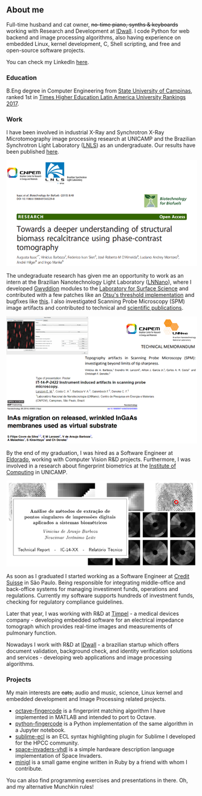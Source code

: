 ## About me

Full-time husband and cat owner, ~~no-time piano, synths & keyboards~~ working with Research and Development at [IDwall](http://www.idwall.co). I code Python for web backend and image processing algorithms, also having experience on embedded Linux, kernel development, C, Shell scripting, and free and open-source software projects.

You can check my LinkedIn [here](https://www.linkedin.com/in/barboza/en).

### Education

B.Eng degree in Computer Engineering from [State University of Campinas](http://www.unicamp.br/unicamp/english), ranked 1st in [Times Higher Education Latin America University Rankings 2017](https://www.timeshighereducation.com/world-university-rankings/2017/latin-america-university-rankings).

### Work

I have been involved in industrial X-Ray and Synchrotron X-Ray Microtomography image processing research at UNICAMP and the Brazilian Synchrotron Light Laboratory ([LNLS](http://www.lnls.cnpem.br)) as an undergraduate. Our results have been published [here](https://doi.org/10.1186/s13068-015-0229-8).

![LNLS publications](https://github.com/vbarboza/vbarboza.github.com/blob/master/img/lnls.png?raw=true)

The undegraduate research has given me an opportunity to work as an intern at the Brazilian Nanotechnology Light Laboratory ([LNNano](http://lnnano.cnpem.br)), where I developed [Gwyddion](htt://www.gwyddion.net) modules to the [Laboratory for Surface Science](http://lnnano.cnpem.br/laboratories/lcs) and contributed with a few patches like an [Otsu's threshold implementation](https://sourceforge.net/p/gwyddion/code/15479) and bugfixes like [this](https://sourceforge.net/p/gwyddion/code/16000). I also investigated Scanning Probe Microscopy (SPM) image artifacts and contributed to technical and [scientific publications](https://doi.org/10.1088/0957-4484/25/45/455603).

![LNNano publications](https://github.com/vbarboza/vbarboza.github.com/blob/master/img/lnnano.png?raw=true)


By the end of my graduation, I was hired as a Software Engineer at [Eldorado](http://www.eldorado.org.br/eldorado/?lang=en), working with Computer Vision R&D projects. Furthermore, I was involved in a research about fingerprint biometrics at the [Institute of Computing](https://ic.unicamp.br/en) in UNICAMP.

![Fingerprint singular point extraction](https://github.com/vbarboza/vbarboza.github.com/blob/master/img/fp.png?raw=true)

As soon as I graduated I started working as a Software Engineer at [Credit Suisse](https://br.credit-suisse.com/site/index.seam) in São Paulo. Being responsible for integrating middle-office and back-office systems for managing investiment funds, operations and regulations. Currently my software supports hundreds of investment funds, checking for regulatory compliance guidelines.

Later that year, I was working with R&D at [Timpel](http://www.timpelmedical.com/) - a medical devices company - developing embedded software for an electrical impedance tomograph which provides real-time images and measurements of pulmonary function.

Nowadays I work with R&D at [IDwall](http://www.idwall.co) - a brazilian startup which offers document validation, background check, and identity verification solutions and services - developing web applications and image processing algorithms.

### Projects

My main interests are ~~cats,~~ audio and music, science, Linux kernel and embedded development and Image Processing related projects.

* [octave-fingercode](https://www.github.com/vbarboza/octave-fingercode) is a fingerprint matching algorithm I have implemented in MATLAB and intended to port to Octave.
* [python-fingercode](https://www.github.com/vbarboza/python-fingercode) is a Python implementation of the same algorithm in a Jupyter notebook.
* [sublime-ecl](https://github.com/vbarboza/sublime-ecl) is an ECL syntax highlighting plugin for Sublime I developed for the HPCC community.
* [space-invaders-vhdl](https://www.github.com/vbarboza/space-invaders-vhdl) is a simple hardware description language implementation of Space Invaders.
* [minigl](https://github.com/vbarboza/minigl) is a small game engine written in Ruby by a friend with whom I contribute.

You can also find programming exercises and presentations in there. Oh, and my alternative Munchkin rules!
